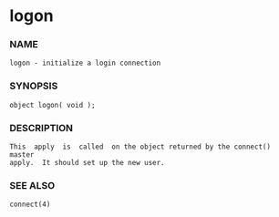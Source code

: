 # logon

### NAME

    logon - initialize a login connection

### SYNOPSIS

    object logon( void );

### DESCRIPTION

    This  apply  is  called  on the object returned by the connect() master
    apply.  It should set up the new user.

### SEE ALSO

    connect(4)

